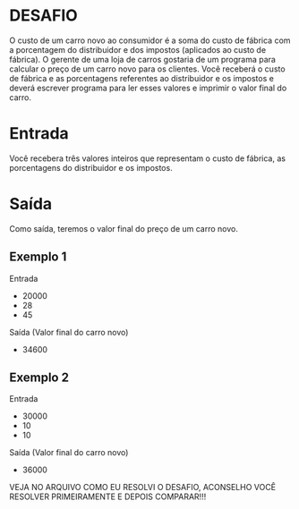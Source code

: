 <h1>DESAFIO</h1>
<p>O custo de um carro novo ao consumidor é a soma do custo de fábrica com a porcentagem do distribuidor e dos impostos (aplicados ao custo de fábrica). O gerente de uma loja de carros gostaria de um programa para calcular o preço de um carro novo para os clientes. Você receberá o custo de fábrica e as porcentagens referentes ao distribuidor e os impostos e deverá escrever programa para ler esses valores e imprimir o valor final do carro.</p>

<h1>Entrada</h1>
<p>Você recebera três valores inteiros que representam o custo de fábrica, as porcentagens do distribuidor e os impostos.</p>

<h1>Saída</h1>
<p>Como saída, teremos o valor final do preço de um carro novo.</p>

<h2>Exemplo 1</h2>
<p>Entrada</p>
<ul>
    <li>20000</li>
    <li>28</li>
    <li>45</li>
</ul>
<p>Saída (Valor final do carro novo)</p>
<ul>
    <li>34600</li>
</ul>

<h2>Exemplo 2</h2>
<p>Entrada</p>
<ul>
    <li>30000</li>
    <li>10</li>
    <li>10</li>
</ul>
<p>Saída (Valor final do carro novo)</p>
<ul>
    <li>36000</li>
</ul>

<p>VEJA NO ARQUIVO COMO EU RESOLVI O DESAFIO, ACONSELHO VOCÊ RESOLVER PRIMEIRAMENTE E DEPOIS COMPARAR!!!</p>